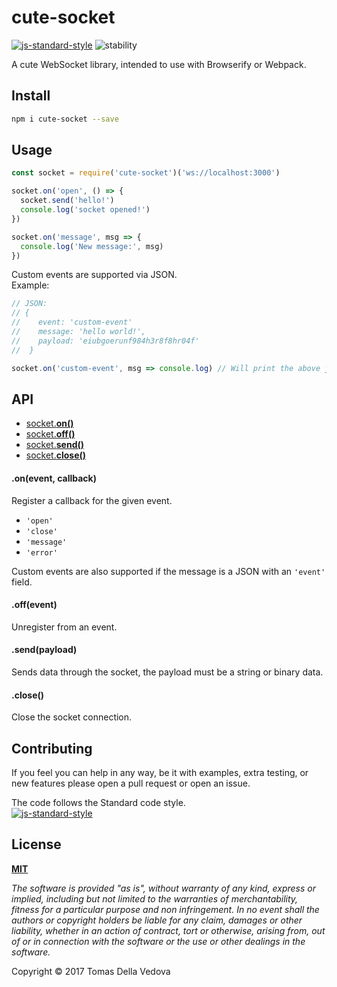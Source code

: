 # cute-socket
[![js-standard-style](https://img.shields.io/badge/code%20style-standard-brightgreen.svg?style=flat)](http://standardjs.com/)  ![stability](https://img.shields.io/badge/stability-experimental-orange.svg)

A cute WebSocket library, intended to use with Browserify or Webpack.

## Install
```bash
npm i cute-socket --save
```

## Usage
```js
const socket = require('cute-socket')('ws://localhost:3000')

socket.on('open', () => {
  socket.send('hello!')
  console.log('socket opened!')
})

socket.on('message', msg => {
  console.log('New message:', msg)
})
```

Custom events are supported via JSON.  
Example:
```js
// JSON:
// {
//    event: 'custom-event'
//    message: 'hello world!',
//    payload: 'eiubgoerunf984h3r8f8hr04f'
//  }

socket.on('custom-event', msg => console.log) // Will print the above json object
```

## API
- <a href="#on">socket.**on()**</a>
- <a href="#off">socket.**off()**</a>
- <a href="#send">socket.**send()**</a>
- <a href="#close">socket.**close()**</a>

<a name="on"></a>
#### **.on(event, callback)**
Register a callback for the given event.
- `'open'`
- `'close'`
- `'message'`
- `'error'`

Custom events are also supported if the message is a JSON with an `'event'` field.

<a name="off"></a>
#### **.off(event)**
Unregister from an event.

<a name="send"></a>
#### **.send(payload)**
Sends data through the socket, the payload must be a string or binary data.

<a name="close"></a>
#### **.close()**
Close the socket connection.

## Contributing
If you feel you can help in any way, be it with examples, extra testing, or new features please open a pull request or open an issue.

The code follows the Standard code style.  
[![js-standard-style](https://cdn.rawgit.com/feross/standard/master/badge.svg)](https://github.com/feross/standard)

## License
**[MIT](https://github.com/delvedor/cute-socket/blob/master/LICENSE)**

*The software is provided "as is", without warranty of any kind, express or implied, including but not limited to the warranties of merchantability, fitness for a particular purpose and non infringement. In no event shall the authors or copyright holders be liable for any claim, damages or other liability, whether in an action of contract, tort or otherwise, arising from, out of or in connection with the software or the use or other dealings in the software.*

Copyright © 2017 Tomas Della Vedova
